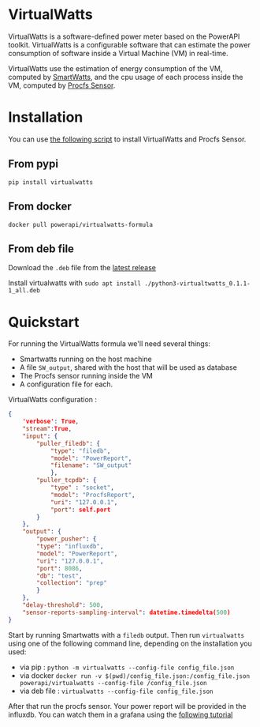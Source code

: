 # VirtualWatts

VirtualWatts is a software-defined power meter based on the PowerAPI toolkit.
VirtualWatts is a configurable software that can estimate the power consumption
of software inside a Virtual Machine (VM) in real-time.

VirtualWatts use the estimation of energy consumption of the VM, computed by
[SmartWatts](https://github.com/powerapi-ng/smartwatts), and the cpu usage of
each process inside the VM, computed by [Procfs
Sensor](https://github.com/powerapi-ng/procfs-sensor).

# Installation

You can use [the following script](./script/virtualwatts_install.sh) to install VirtualWatts and Procfs Sensor.

## From pypi

`pip install virtualwatts`

## From docker

`docker pull powerapi/virtualwatts-formula`

## From deb file

Download the `.deb` file from the [latest
release](https://github.com/powerapi-ng/virtualwatts-formula/releases)

Install virtualwatts with `sudo apt install ./python3-virtualtwatts_0.1.1-1_all.deb`

# Quickstart

For running the VirtualWatts formula we'll need several things:

- Smartwatts running on the host machine
- A file `SW_output`, shared with the host that will be used as database
- The Procfs sensor running inside the VM
- A configuration file for each.

VirtualWatts configuration :

```json
{
    'verbose': True,
    "stream":True,
    "input": {
        "puller_filedb": {
            "type": "filedb",
            "model": "PowerReport",
            "filename": "SW_output"
            },
        "puller_tcpdb": {
            "type" : "socket",
            "model": "ProcfsReport",
            "uri": "127.0.0.1",
            "port": self.port
        }
    },
    "output": {
        "power_pusher": {
        "type": "influxdb",
        "model": "PowerReport",
        "uri": "127.0.0.1",
        "port": 8086,
        "db": "test",
        "collection": "prep"
        }
    },
    "delay-threshold": 500,
    "sensor-reports-sampling-interval": datetime.timedelta(500)
}
```

Start by running Smartwatts with a `filedb` output.
Then run `virtualwatts` using one of the following command line, depending on
the installation you used:

- via pip : `python -m virtualwatts --config-file config_file.json`
- via docker `docker run -v $(pwd)/config_file.json:/config_file.json powerapi/virtualwatts --config-file /config_file.json `
- via deb file : `virtualwatts --config-file config_file.json`

After that run the procfs sensor. Your power report will be provided in the influxdb. You can watch them in a
grafana using the [following tutorial](./grafana.md)
